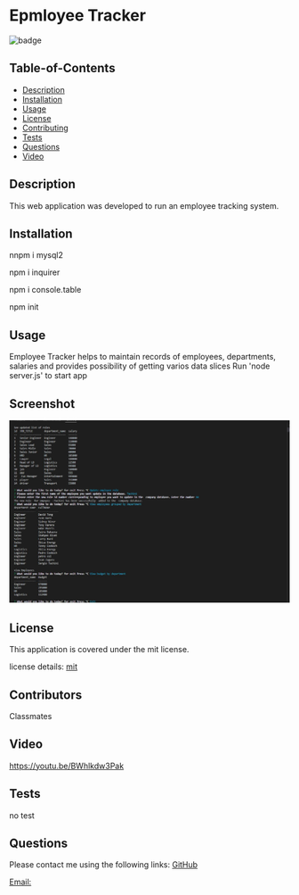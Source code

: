 
  # Epmloyee Tracker
  
![badge](https://img.shields.io/badge/license-mit-blue)
      
  
  ## Table-of-Contents
  * [Description](#description)
  * [Installation](#installation)
  * [Usage](#usage)
  * [License](#License)
  * [Contributing](#Contributors)
  * [Tests](#tests)
  * [Questions](#questions)
  * [Video](#Video)
    
  ## Description
  This web application was developed to run an employee tracking system.

  ## Installation
  nnpm i mysql2

  npm i inquirer

  npm i console.table

  npm init
   

  ## Usage
  Employee Tracker helps to maintain records of employees, departments, salaries and provides possibility of getting varios data slices
 Run 'node server.js' to start app
  ## Screenshot 
  ![screenshot](./assets/screenshots/screenshot.JPG)
   ## License
  This application is covered  under the mit license.
  
  license details:  [mit](https://choosealicense.com/licenses/mit)
    

  ## Contributors
  Classmates

  ## Video
  https://youtu.be/BWhlkdw3Pak
  ## Tests
  no test
  ## Questions
  Please contact me using the following links:
  [GitHub](https://github.com/felixbor)   

  [Email: ](mailto:felixbor@gmail.com)
  
